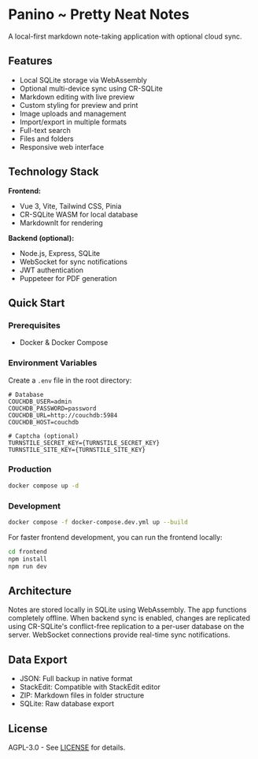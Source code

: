 # Panino ~ Pretty Neat Notes

A local-first markdown note-taking application with optional cloud sync.

## Features
- Local SQLite storage via WebAssembly
- Optional multi-device sync using CR-SQLite
- Markdown editing with live preview
- Custom styling for preview and print
- Image uploads and management
- Import/export in multiple formats
- Full-text search
- Files and folders 
- Responsive web interface

## Technology Stack

**Frontend:**
- Vue 3, Vite, Tailwind CSS, Pinia
- CR-SQLite WASM for local database
- MarkdownIt for rendering

**Backend (optional):**
- Node.js, Express, SQLite
- WebSocket for sync notifications
- JWT authentication
- Puppeteer for PDF generation

## Quick Start

### Prerequisites
- Docker & Docker Compose

### Environment Variables
Create a `.env` file in the root directory:
```
# Database
COUCHDB_USER=admin
COUCHDB_PASSWORD=password
COUCHDB_URL=http://couchdb:5984
COUCHDB_HOST=couchdb 

# Captcha (optional)
TURNSTILE_SECRET_KEY={TURNSTILE_SECRET_KEY}
TURNSTILE_SITE_KEY={TURNSTILE_SITE_KEY}
```

### Production
```bash
docker compose up -d
```

### Development
```bash
docker compose -f docker-compose.dev.yml up --build
```

For faster frontend development, you can run the frontend locally:
```bash
cd frontend
npm install
npm run dev
```

## Architecture

Notes are stored locally in SQLite using WebAssembly. The app functions completely offline. When backend sync is enabled, changes are replicated using CR-SQLite's conflict-free replication to a per-user database on the server. WebSocket connections provide real-time sync notifications.

## Data Export

- JSON: Full backup in native format
- StackEdit: Compatible with StackEdit editor
- ZIP: Markdown files in folder structure
- SQLite: Raw database export

## License

AGPL-3.0 - See [LICENSE](LICENSE) for details.